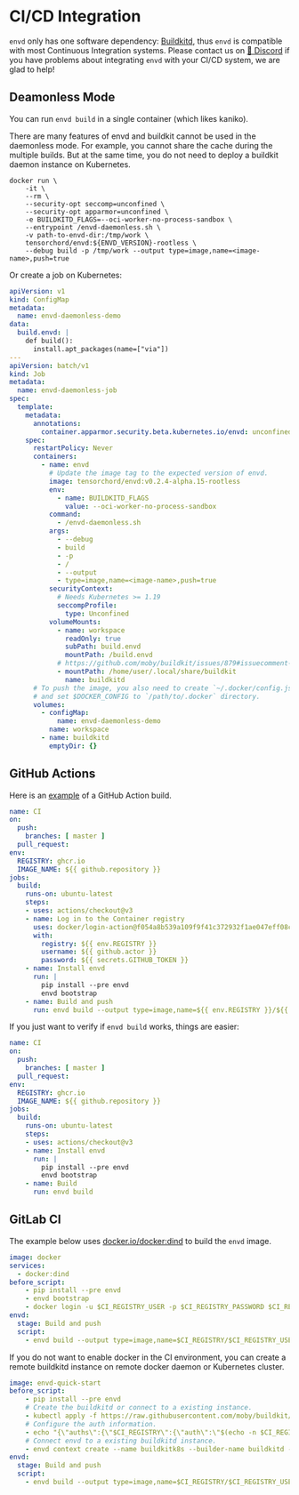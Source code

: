 # CI/CD Integration 

`envd` only has one software dependency: [Buildkitd](https://github.com/moby/buildkit#containerizing-buildkit), thus `envd` is compatible with most Continuous Integration systems. Please contact us on [💬 Discord](https://discord.gg/KqswhpVgdU) if you have problems about integrating `envd` with your CI/CD system, we are glad to help!

## Deamonless Mode

You can run `envd build` in a single container (which likes kaniko).

There are many features of envd and buildkit cannot be used in the daemonless mode. For example, you cannot share the cache during the multiple builds. But at the same time, you do not need to deploy a buildkit daemon instance on Kubernetes.

```
docker run \                
    -it \
    --rm \
    --security-opt seccomp=unconfined \
    --security-opt apparmor=unconfined \
    -e BUILDKITD_FLAGS=--oci-worker-no-process-sandbox \
    --entrypoint /envd-daemonless.sh \
    -v path-to-envd-dir:/tmp/work \
    tensorchord/envd:${ENVD_VERSION}-rootless \
    --debug build -p /tmp/work --output type=image,name=<image-name>,push=true
```

Or create a job on Kubernetes:

```yaml
apiVersion: v1
kind: ConfigMap
metadata:
  name: envd-daemonless-demo
data:
  build.envd: |
    def build():
      install.apt_packages(name=["via"])
---
apiVersion: batch/v1
kind: Job
metadata:
  name: envd-daemonless-job
spec:
  template:
    metadata:
      annotations:
        container.apparmor.security.beta.kubernetes.io/envd: unconfined
    spec:
      restartPolicy: Never
      containers:
        - name: envd
          # Update the image tag to the expected version of envd.
          image: tensorchord/envd:v0.2.4-alpha.15-rootless
          env:
            - name: BUILDKITD_FLAGS
              value: --oci-worker-no-process-sandbox
          command:
            - /envd-daemonless.sh
          args:
            - --debug
            - build
            - -p
            - /
            - --output
            - type=image,name=<image-name>,push=true
          securityContext:
            # Needs Kubernetes >= 1.19
            seccompProfile:
              type: Unconfined
          volumeMounts:
            - name: workspace
              readOnly: true
              subPath: build.envd
              mountPath: /build.envd
            # https://github.com/moby/buildkit/issues/879#issuecomment-1240347038
            - mountPath: /home/user/.local/share/buildkit
              name: buildkitd
      # To push the image, you also need to create `~/.docker/config.json` secret
      # and set $DOCKER_CONFIG to `/path/to/.docker` directory.
      volumes:
        - configMap:
            name: envd-daemonless-demo
          name: workspace
        - name: buildkitd
          emptyDir: {}
```

## GitHub Actions

Here is an [example](https://github.com/tensorchord/envd-quick-start/blob/master/.github/workflows/release.yml) of a GitHub Action build.

<custom-title title="Build and push envd image to ghcr.io">


```yaml 
name: CI
on:
  push:
    branches: [ master ]
  pull_request:
env:
  REGISTRY: ghcr.io
  IMAGE_NAME: ${{ github.repository }}
jobs:
  build:
    runs-on: ubuntu-latest
    steps:
    - uses: actions/checkout@v3
    - name: Log in to the Container registry
      uses: docker/login-action@f054a8b539a109f9f41c372932f1ae047eff08c9
      with:
        registry: ${{ env.REGISTRY }}
        username: ${{ github.actor }}
        password: ${{ secrets.GITHUB_TOKEN }}
    - name: Install envd
      run: |
        pip install --pre envd
        envd bootstrap
    - name: Build and push
      run: envd build --output type=image,name=${{ env.REGISTRY }}/${{ env.IMAGE_NAME }},push=true
```

</custom-title>

If you just want to verify if `envd build` works, things are easier:

<custom-title title="Build envd image">

```yaml 
name: CI
on:
  push:
    branches: [ master ]
  pull_request:
env:
  REGISTRY: ghcr.io
  IMAGE_NAME: ${{ github.repository }}
jobs:
  build:
    runs-on: ubuntu-latest
    steps:
    - uses: actions/checkout@v3
    - name: Install envd
      run: |
        pip install --pre envd
        envd bootstrap
    - name: Build
      run: envd build
```

</custom-title>

## GitLab CI

The example below uses [docker.io/docker:dind](https://hub.docker.com/layers/docker/library/docker/dind/images/sha256-95d63c46fdbeca706f6cb736ebcfbbf81e845c3f5a64ab5133cb0fe15ecbbfc4?context=explore) to build the `envd` image.

<custom-title title=".gitlab-ci.yml">

```yaml 
image: docker
services:
  - docker:dind
before_script:
    - pip install --pre envd
    - envd bootstrap
    - docker login -u $CI_REGISTRY_USER -p $CI_REGISTRY_PASSWORD $CI_REGISTRY
envd:
  stage: Build and push
  script:
    - envd build --output type=image,name=$CI_REGISTRY/$CI_REGISTRY_USER/envd-quick-start,push=true
```

</custom-title>

If you do not want to enable docker in the CI environment, you can create a remote buildkitd instance on remote docker daemon or Kubernetes cluster.


<custom-title title=".gitlab-ci.yml">

```yaml 
image: envd-quick-start
before_script:
    - pip install --pre envd
    # Create the buildkitd or connect to a existing instance.
    - kubectl apply -f https://raw.githubusercontent.com/moby/buildkit/master/examples/kubernetes/pod.rootless.yaml
    # Configure the auth information.
    - echo "{\"auths\":{\"$CI_REGISTRY\":{\"auth\":\"$(echo -n $CI_REGISTRY_USER:$CI_REGISTRY_PASSWORD | base64)\"}}}" > ~/.docker/config.json
    # Connect envd to a existing buildkitd instance.
    - envd context create --name buildkitk8s --builder-name buildkitd --use --builder kube-pod
envd:
  stage: Build and push
  script:
    - envd build --output type=image,name=$CI_REGISTRY/$CI_REGISTRY_USER/envd-quick-start,push=true
```

</custom-title>

